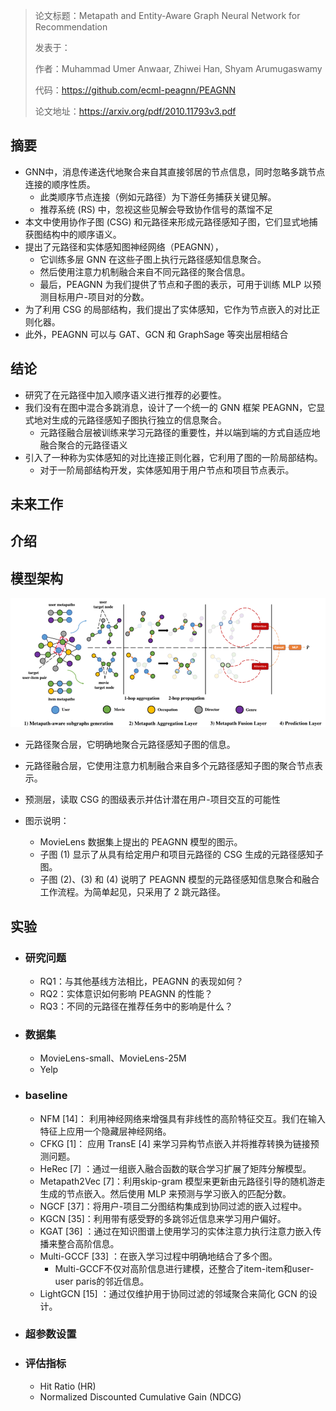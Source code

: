 > 论文标题：Metapath and Entity-Aware Graph Neural Network for Recommendation
>
> 发表于：
>
> 作者：Muhammad Umer Anwaar, Zhiwei Han, Shyam Arumugaswamy
>
> 代码：https://github.com/ecml-peagnn/PEAGNN
>
> 论文地址：https://arxiv.org/pdf/2010.11793v3.pdf

## 摘要

- GNN中，消息传递迭代地聚合来自其直接邻居的节点信息，同时忽略多跳节点连接的顺序性质。
  - 此类顺序节点连接（例如元路径）为下游任务捕获关键见解。
  - 推荐系统 (RS) 中，忽视这些见解会导致协作信号的蒸馏不足
- 本文中使用协作子图 (CSG)  和元路径来形成元路径感知子图，它们显式地捕获图结构中的顺序语义。
- 提出了元路径和实体感知图神经网络（PEAGNN），
  - 它训练多层 GNN 在这些子图上执行元路径感知信息聚合。
  - 然后使用注意力机制融合来自不同元路径的聚合信息。
  - 最后，PEAGNN 为我们提供了节点和子图的表示，可用于训练 MLP  以预测目标用户-项目对的分数。
- 为了利用 CSG 的局部结构，我们提出了实体感知，它作为节点嵌入的对比正则化器。
- 此外，PEAGNN 可以与 GAT、GCN 和  GraphSage 等突出层相结合

## 结论

- 研究了在元路径中加入顺序语义进行推荐的必要性。
- 我们没有在图中混合多跳消息，设计了一个统一的 GNN 框架 PEAGNN，它显式地对生成的元路径感知子图执行独立的信息聚合。
  - 元路径融合层被训练来学习元路径的重要性，并以端到端的方式自适应地融合聚合的元路径语义
- 引入了一种称为实体感知的对比连接正则化器，它利用了图的一阶局部结构。
  - 对于一阶局部结构开发，实体感知用于用户节点和项目节点表示。

## 未来工作

## 介绍

## 模型架构

![1](img/1.png)

- 元路径聚合层，它明确地聚合元路径感知子图的信息。
- 元路径融合层，它使用注意力机制融合来自多个元路径感知子图的聚合节点表示。
- 预测层，读取 CSG  的图级表示并估计潜在用户-项目交互的可能性

- 图示说明：
  - MovieLens 数据集上提出的 PEAGNN 模型的图示。
  - 子图 (1) 显示了从具有给定用户和项目元路径的 CSG 生成的元路径感知子图。
  - 子图  (2)、(3) 和 (4) 说明了 PEAGNN 模型的元路径感知信息聚合和融合工作流程。为简单起见，只采用了 2 跳元路径。

## 实验

- ### 研究问题

  - RQ1：与其他基线方法相比，PEAGNN 的表现如何？ 
  - RQ2：实体意识如何影响 PEAGNN 的性能？
  - RQ3：不同的元路径在推荐任务中的影响是什么？

- ### 数据集

  - MovieLens-small、MovieLens-25M
  - Yelp

- ### baseline

  - NFM [14]： 利用神经网络来增强具有非线性的高阶特征交互。我们在输入特征上应用一个隐藏层神经网络。 
  - CFKG  [1]： 应用 TransE [4] 来学习异构节点嵌入并将推荐转换为链接预测问题。
  - HeRec [7] ：通过一组嵌入融合函数的联合学习扩展了矩阵分解模型。 
  - Metapath2Vec [7]：利用skip-gram 模型来更新由元路径引导的随机游走生成的节点嵌入。然后使用 MLP  来预测与学习嵌入的匹配分数。
  - NGCF [37]：将用户-项目二分图结构集成到协同过滤的嵌入过程中。
  - KGCN  [35]：利用带有感受野的多跳邻近信息来学习用户偏好。
  - KGAT [36] ：通过在知识图谱上使用学习的实体注意力执行注意力嵌入传播来整合高阶信息。
  - Multi-GCCF [33] ：在嵌入学习过程中明确地结合了多个图。 
    - Multi-GCCF不仅对高阶信息进行建模，还整合了item-item和user-user  paris的邻近信息。
  - LightGCN [15] ：通过仅维护用于协同过滤的邻域聚合来简化 GCN 的设计。

- ### 超参数设置

- ### 评估指标

  - Hit Ratio (HR) 
  - Normalized Discounted Cumulative Gain (NDCG)